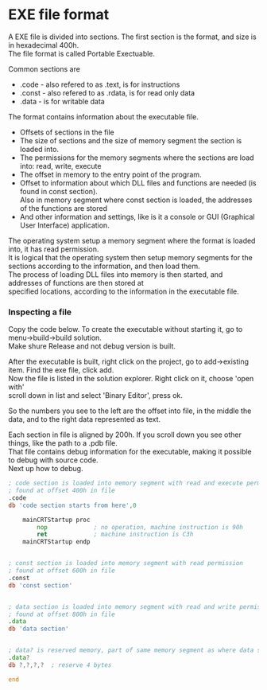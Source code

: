 # EXE file format
A EXE file is divided into sections. The first section is the format, and size is in hexadecimal 400h. <br>
The file format is called Portable Exectuable.

Common sections are 
- .code - also refered to as .text, is for instructions
- .const - also refered to as .rdata, is for read only data
- .data - is for writable data
  
The format contains information about the executable file. <br>
- Offsets of sections in the file
- The size of sections and the size of memory segment the section is loaded into.
- The permissions for the memory segments where the sections are load into: read, write, execute <br>
- The offset in memory to the entry point of the program.
- Offset to information about which DLL files and functions are needed (is found in const section). <br>
  Also in memory segment where const section is loaded, the addresses of the functions are stored
- And other information and settings, like is it a console or GUI (Graphical User Interface) application.

The operating system setup a memory segment where the format is loaded into, it has read permission. <br>
It is logical that the operating system then setup memory segments for the sections according to the information, and then load them. <br>
The process of loading DLL files into memory is then started, and addresses of functions are then stored at <br>
specified locations, according to the information in the executable file. 

### Inspecting a file
Copy the code below. To create the executable without starting it, go to menu->build->build solution. <br>
Make shure Release and not debug version is built.

After the executable is built, right click on the project, go to add->existing item. Find the exe file, click add. <br>
Now the file is listed in the solution explorer. Right click on it, choose 'open with' <br>
scroll down in list and select 'Binary Editor', press ok. <br>

So the numbers you see to the left are the offset into file, in the middle the data, and to the right data represented as text.

Each section in file is aligned by 200h. If you scroll down you see other things, like the path to a .pdb file. <br>
That file contains debug information for the executable, making it possible to debug with source code. <br>
Next up how to debug.

```asm
; code section is loaded into memory segment with read and execute permissions
; found at offset 400h in file
.code
db 'code section starts from here',0

	mainCRTStartup proc
		nop				; no operation, machine instruction is 90h
		ret				; machine instruction is C3h
	mainCRTStartup endp


; const section is loaded into memory segment with read permission
; found at offset 600h in file
.const
db 'const section'


; data section is loaded into memory segment with read and write permissions
; found at offset 800h in file
.data
db 'data section'


; data? is reserved memory, part of same memory segment as where data section is loaded, useally
.data?
db ?,?,?,?	; reserve 4 bytes

end
```
